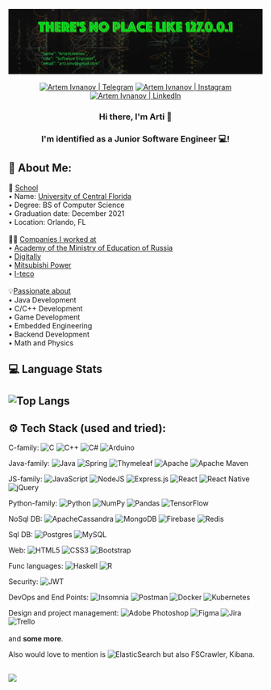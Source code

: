 ![banner](https://github.com/arti-ivnv/arti-ivnv/blob/main/assets/header.png?raw=true)
<div align="center">
<a href="https://telegram.me/FoxyHikka/"><img src="https://img.shields.io/badge/-telegram-red?color=blue&logo=telegram&logoColor=white" alt="Artem Ivnanov | Telegram" width="120px"/></a>
  <a href="https://www.instagram.com/arti_ivnv/"><img src="https://img.shields.io/badge/Instagram-E4405F?style=for-the-badge&logo=instagram&logoColor=white" alt="Artem Ivnanov | Instagram" width="131px"/></a>
<a href="inkedin.com/in/artem-ivanov-9815a2172/"><img src="https://img.shields.io/badge/LinkedIn-0077B5?style=for-the-badge&logo=linkedin&logoColor=white" alt="Artem Ivnanov | LinkedIn" width="120px"/></a>
</div>

<h3 align="center">
Hi there, I'm Arti</a> 👋
</h1>

<h3 align="center">
I'm identified as a Junior Software Engineer 💻!
</h3> 


## 💫 About Me:

🏫 <u>School</u><br>
• Name: <a href="https://www.ucf.edu/">University of Central Florida<a><br>
• Degree: BS of Computer Science<br>
• Graduation date: December 2021<br>
• Location: Orlando, FL<br>
<br>
👨‍💻 <u>Companies I worked at</u><br>
• <a href="https://apkpro.ru/">Academy of the Ministry of Education of Russia</a> <br>
• <a href="https://iplcompany.ru/">Digitally</a><br>
• <a href="https://power.mhi.com/">Mitsubishi Power</a><br>
• <a href="https://www.i-teco.ru/aboutiteco/about_us/">I-teco</a><br>
<br>
💡<u>Passionate about</u><br>
• Java Development<br>
• C/C++ Development<br>
• Game Development<br>
• Embedded Engineering<br>
• Backend Development<br>
• Math and Physics<br>


## 💻 Language Stats

![Top Langs](https://github-readme-stats.vercel.app/api/top-langs/?username=arti-ivnv&langs_count=10&theme=dark&layout=compact)
-
## ⚙ Tech Stack (used and tried):

C-family: ![C](https://img.shields.io/badge/c-%2300599C.svg?style=for-the-badge&logo=c&logoColor=white) 
![C++](https://img.shields.io/badge/c++-%2300599C.svg?style=for-the-badge&logo=c%2B%2B&logoColor=white)
![C#](https://img.shields.io/badge/c%23-%23239120.svg?style=for-the-badge&logo=c-sharp&logoColor=white)
![Arduino](https://img.shields.io/badge/-Arduino-00979D?style=for-the-badge&logo=Arduino&logoColor=white) <br>

Java-family: ![Java](https://img.shields.io/badge/java-%23ED8B00.svg?style=for-the-badge&logo=java&logoColor=white)
![Spring](https://img.shields.io/badge/spring-%236DB33F.svg?style=for-the-badge&logo=spring&logoColor=white)
![Thymeleaf](https://img.shields.io/badge/Thymeleaf-%23005C0F.svg?style=for-the-badge&logo=Thymeleaf&logoColor=white)
![Apache](https://img.shields.io/badge/apache-%23D42029.svg?style=for-the-badge&logo=apache&logoColor=white) 
![Apache Maven](https://img.shields.io/badge/Apache%20Maven-C71A36?style=for-the-badge&logo=Apache%20Maven&logoColor=white) <br>

JS-family: ![JavaScript](https://img.shields.io/badge/javascript-%23323330.svg?style=for-the-badge&logo=javascript&logoColor=%23F7DF1E)
![NodeJS](https://img.shields.io/badge/node.js-6DA55F?style=for-the-badge&logo=node.js&logoColor=white)
![Express.js](https://img.shields.io/badge/express.js-%23404d59.svg?style=for-the-badge&logo=express&logoColor=%2361DAFB)
![React](https://img.shields.io/badge/react-%2320232a.svg?style=for-the-badge&logo=react&logoColor=%2361DAFB) 
![React Native](https://img.shields.io/badge/react_native-%2320232a.svg?style=for-the-badge&logo=react&logoColor=%2361DAFB)
![jQuery](https://img.shields.io/badge/jquery-%230769AD.svg?style=for-the-badge&logo=jquery&logoColor=white) <br>

Python-family: ![Python](https://img.shields.io/badge/python-3670A0?style=for-the-badge&logo=python&logoColor=ffdd54)
![NumPy](https://img.shields.io/badge/numpy-%23013243.svg?style=for-the-badge&logo=numpy&logoColor=white) 
![Pandas](https://img.shields.io/badge/pandas-%23150458.svg?style=for-the-badge&logo=pandas&logoColor=white) 
![TensorFlow](https://img.shields.io/badge/TensorFlow-%23FF6F00.svg?style=for-the-badge&logo=TensorFlow&logoColor=white) 

NoSql DB: ![ApacheCassandra](https://img.shields.io/badge/cassandra-%231287B1.svg?style=for-the-badge&logo=apache-cassandra&logoColor=white)
![MongoDB](https://img.shields.io/badge/MongoDB-%234ea94b.svg?style=for-the-badge&logo=mongodb&logoColor=white)
![Firebase](https://img.shields.io/badge/firebase-%23039BE5.svg?style=for-the-badge&logo=firebase)
![Redis](https://img.shields.io/badge/redis-%23DD0031.svg?style=for-the-badge&logo=redis&logoColor=white) <br>

Sql DB: ![Postgres](https://img.shields.io/badge/postgres-%23316192.svg?style=for-the-badge&logo=postgresql&logoColor=white)
![MySQL](https://img.shields.io/badge/mysql-%2300f.svg?style=for-the-badge&logo=mysql&logoColor=white) <br>

Web: ![HTML5](https://img.shields.io/badge/html5-%23E34F26.svg?style=for-the-badge&logo=html5&logoColor=white) 
![CSS3](https://img.shields.io/badge/css3-%231572B6.svg?style=for-the-badge&logo=css3&logoColor=white)
![Bootstrap](https://img.shields.io/badge/bootstrap-%23563D7C.svg?style=for-the-badge&logo=bootstrap&logoColor=white)<br>

Func languages: ![Haskell](https://img.shields.io/badge/Haskell-5e5086?style=for-the-badge&logo=haskell&logoColor=white) 
![R](https://img.shields.io/badge/r-%23276DC3.svg?style=for-the-badge&logo=r&logoColor=white) <br>

Security: ![JWT](https://img.shields.io/badge/JWT-black?style=for-the-badge&logo=JSON%20web%20tokens)<br>

DevOps and End Points: ![Insomnia](https://img.shields.io/badge/Insomnia-black?style=for-the-badge&logo=insomnia&logoColor=5849BE)
![Postman](https://img.shields.io/badge/Postman-FF6C37?style=for-the-badge&logo=postman&logoColor=white)
![Docker](https://img.shields.io/badge/docker-%230db7ed.svg?style=for-the-badge&logo=docker&logoColor=white) 
![Kubernetes](https://img.shields.io/badge/kubernetes-%23326ce5.svg?style=for-the-badge&logo=kubernetes&logoColor=white)<br>

Design and project management:
![Adobe Photoshop](https://img.shields.io/badge/adobephotoshop-%2331A8FF.svg?style=for-the-badge&logo=adobephotoshop&logoColor=white)
![Figma](https://img.shields.io/badge/figma-%23F24E1E.svg?style=for-the-badge&logo=figma&logoColor=white) 
![Jira](https://img.shields.io/badge/jira-%230A0FFF.svg?style=for-the-badge&logo=jira&logoColor=white) 
![Trello](https://img.shields.io/badge/Trello-%23026AA7.svg?style=for-the-badge&logo=Trello&logoColor=white) <br>
<br>
and <b>some more</b>.

Also would love to mention is ![ElasticSearch](https://img.shields.io/badge/-ElasticSearch-005571?style=for-the-badge&logo=elasticsearch) but also FSCrawler, Kibana.

##
[![](https://visitcount.itsvg.in/api?id=arti-ivnv&icon=0&color=0)](https://visitcount.itsvg.in)

